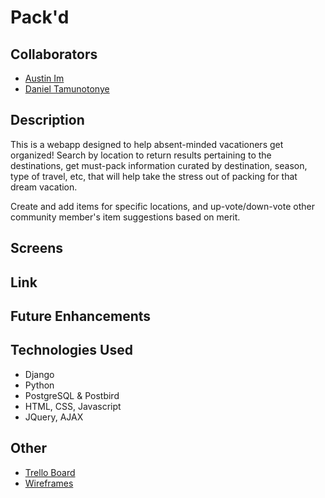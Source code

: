 # Pack'd

## Collaborators 
* [Austin Im](https://github.com/imaustinim)
* [Daniel Tamunotonye](https://github.com/thurnye)

## Description
This is a webapp designed to help absent-minded vacationers get organized! Search by location to return results pertaining to the destinations, get must-pack information curated by destination, season, type of travel, etc, that will help take the stress out of packing for that dream vacation.  

Create and add items for specific locations, and up-vote/down-vote other community member's item suggestions based on merit.  

## Screens

## Link

## Future Enhancements

## Technologies Used
* Django
* Python
* PostgreSQL & Postbird
* HTML, CSS, Javascript
* JQuery, AJAX

## Other
* [Trello Board]()
* [Wireframes]()
